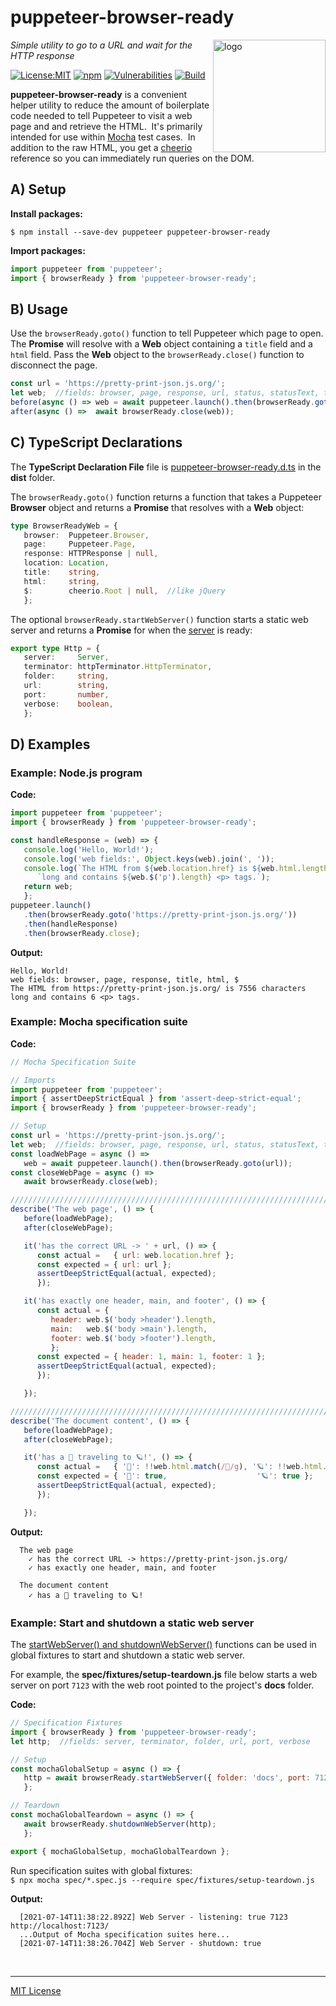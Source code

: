 # puppeteer-browser-ready
<img src=https://centerkey.com/graphics/center-key-logo.svg align=right width=180 alt=logo>

_Simple utility to go to a URL and wait for the HTTP response_

[![License:MIT](https://img.shields.io/badge/License-MIT-blue.svg)](https://github.com/center-key/puppeteer-browser-ready/blob/main/LICENSE.txt)
[![npm](https://img.shields.io/npm/v/puppeteer-browser-ready.svg)](https://www.npmjs.com/package/puppeteer-browser-ready)
[![Vulnerabilities](https://snyk.io/test/github/center-key/puppeteer-browser-ready/badge.svg)](https://snyk.io/test/github/center-key/puppeteer-browser-ready)
[![Build](https://github.com/center-key/puppeteer-browser-ready/workflows/build/badge.svg)](https://github.com/center-key/puppeteer-browser-ready/actions?query=workflow%3Abuild)

**puppeteer-browser-ready** is a convenient helper utility to reduce the amount of boilerplate
code needed to tell Puppeteer to visit a web page and and retrieve the HTML.&nbsp;
It's primarily intended for use within [Mocha](https://mochajs.org) test cases.&nbsp;
In addition to the raw HTML, you get a [cheerio](https://cheerio.js.org) reference so you can
immediately run queries on the DOM.

## A) Setup
**Install packages:**
```shell
$ npm install --save-dev puppeteer puppeteer-browser-ready
```
**Import packages:**
```javascript
import puppeteer from 'puppeteer';
import { browserReady } from 'puppeteer-browser-ready';
```

## B) Usage
Use the `browserReady.goto()` function to tell Puppeteer which page to open.  The **Promise** will
resolve with a **Web** object containing a `title` field and a `html` field.  Pass the **Web**
object to the `browserReady.close()` function to disconnect the page.
```javascript
const url = 'https://pretty-print-json.js.org/';
let web;  //fields: browser, page, response, url, status, statusText, title, html, $
before(async () => web = await puppeteer.launch().then(browserReady.goto(url));
after(async () =>  await browserReady.close(web));
```

## C) TypeScript Declarations
The **TypeScript Declaration File** file is
[puppeteer-browser-ready.d.ts](dist/puppeteer-browser-ready.d.ts) in the **dist** folder.

The `browserReady.goto()` function returns a function that takes a Puppeteer **Browser** object and
returns a **Promise** that resolves with a **Web** object:
```typescript
type BrowserReadyWeb = {
   browser:  Puppeteer.Browser,
   page:     Puppeteer.Page,
   response: HTTPResponse | null,
   location: Location,
   title:    string,
   html:     string,
   $:        cheerio.Root | null,  //like jQuery
   };
```

The optional `browserReady.startWebServer()` function starts a static web server and returns a
**Promise** for when the [server](spec/start-web-server.spec.js) is ready:
```typescript
export type Http = {
   server:     Server,
   terminator: httpTerminator.HttpTerminator,
   folder:     string,
   url:        string,
   port:       number,
   verbose:    boolean,
   };
```

## D) Examples

### Example: Node.js program
**Code:**
```javascript
import puppeteer from 'puppeteer';
import { browserReady } from 'puppeteer-browser-ready';

const handleResponse = (web) => {
   console.log('Hello, World!');
   console.log('web fields:', Object.keys(web).join(', '));
   console.log(`The HTML from ${web.location.href} is ${web.html.length} characters`,
      `long and contains ${web.$('p').length} <p> tags.`);
   return web;
   };
puppeteer.launch()
   .then(browserReady.goto('https://pretty-print-json.js.org/'))
   .then(handleResponse)
   .then(browserReady.close);
```
**Output:**
```
Hello, World!
web fields: browser, page, response, title, html, $
The HTML from https://pretty-print-json.js.org/ is 7556 characters
long and contains 6 <p> tags.
```

### Example: Mocha specification suite
**Code:**
```javascript
// Mocha Specification Suite

// Imports
import puppeteer from 'puppeteer';
import { assertDeepStrictEqual } from 'assert-deep-strict-equal';
import { browserReady } from 'puppeteer-browser-ready';

// Setup
const url = 'https://pretty-print-json.js.org/';
let web;  //fields: browser, page, response, url, status, statusText, title, html, $
const loadWebPage = async () =>
   web = await puppeteer.launch().then(browserReady.goto(url));
const closeWebPage = async () =>  
   await browserReady.close(web);

/////////////////////////////////////////////////////////////////////////////////////
describe('The web page', () => {
   before(loadWebPage);
   after(closeWebPage);

   it('has the correct URL -> ' + url, () => {
      const actual =   { url: web.location.href };
      const expected = { url: url };
      assertDeepStrictEqual(actual, expected);
      });

   it('has exactly one header, main, and footer', () => {
      const actual = {
         header: web.$('body >header').length,
         main:   web.$('body >main').length,
         footer: web.$('body >footer').length,
         };
      const expected = { header: 1, main: 1, footer: 1 };
      assertDeepStrictEqual(actual, expected);
      });

   });

/////////////////////////////////////////////////////////////////////////////////////
describe('The document content', () => {
   before(loadWebPage);
   after(closeWebPage);

   it('has a 🚀 traveling to 🪐!', () => {
      const actual =   { '🚀': !!web.html.match(/🚀/g), '🪐': !!web.html.match(/🪐/g) };
      const expected = { '🚀': true,                    '🪐': true };
      assertDeepStrictEqual(actual, expected);
      });

   });
```
**Output:**
```
  The web page
    ✓ has the correct URL -> https://pretty-print-json.js.org/
    ✓ has exactly one header, main, and footer

  The document content
    ✓ has a 🚀 traveling to 🪐!
```

### Example: Start and shutdown a static web server
The [startWebServer() and shutdownWebServer()](spec/start-web-server.spec.js) functions can be used
in global fixtures to start and shutdown a static web server.

For example, the **spec/fixtures/setup-teardown.js** file below starts a web server on port `7123`
with the web root pointed to the project's **docs** folder.

**Code:**
```javascript
// Specification Fixtures
import { browserReady } from 'puppeteer-browser-ready';
let http;  //fields: server, terminator, folder, url, port, verbose

// Setup
const mochaGlobalSetup = async () => {
   http = await browserReady.startWebServer({ folder: 'docs', port: 7123 });
   };

// Teardown
const mochaGlobalTeardown = async () => {
   await browserReady.shutdownWebServer(http);
   };

export { mochaGlobalSetup, mochaGlobalTeardown };
```
Run specification suites with global fixtures:<br>
`$ npx mocha spec/*.spec.js --require spec/fixtures/setup-teardown.js`

**Output:**
```
  [2021-07-14T11:38:22.892Z] Web Server - listening: true 7123 http://localhost:7123/
  ...Output of Mocha specification suites here...
  [2021-07-14T11:38:26.704Z] Web Server - shutdown: true
```

<br>

---
[MIT License](LICENSE.txt)
